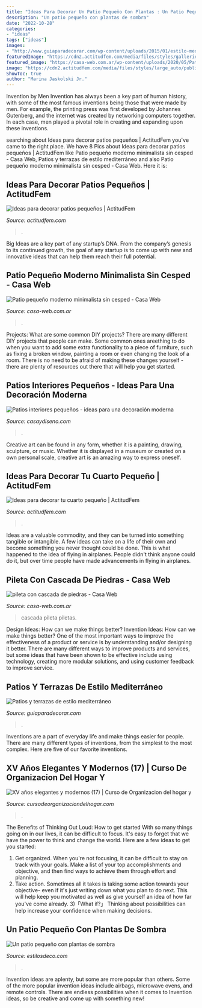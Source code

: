 ```yaml
---
title: "Ideas Para Decorar Un Patio Pequeño Con Plantas : Un Patio Pequeño Con Plantas De Sombra"
description: "Un patio pequeño con plantas de sombra"
date: "2022-10-28"
categories:
- "ideas"
tags: ["ideas"]
images:
- "http://www.guiaparadecorar.com/wp-content/uploads/2015/01/estilo-mediterraneo-14.jpg"
featuredImage: "https://cdn2.actitudfem.com/media/files/styles/gallerie_carousel/public/images/2015/08/patpeq8.jpg"
featured_image: "https://casa-web.com.ar/wp-content/uploads/2020/05/Patio-pequeño-moderno-minimalista-sin-cesped.jpg"
image: "https://cdn2.actitudfem.com/media/files/styles/large_auto/public/ideas-para-decorar-tu-cuarto-pequeno.jpg"
ShowToc: true
author: "Marina Jaskolski Jr."
---
```



Invention by Men
Invention has always been a key part of human history, with some of the most famous inventions being those that were made by men. For example, the printing press was first developed by Johannes Gutenberg, and the internet was created by networking computers together. In each case, men played a pivotal role in creating and expanding upon these inventions.

	

		
searching about Ideas para decorar patios pequeños | ActitudFem you've came to the right place. We have 8 Pics about Ideas para decorar patios pequeños | ActitudFem like Patio pequeño moderno minimalista sin cesped - Casa Web, Patios y terrazas de estilo mediterráneo and also Patio pequeño moderno minimalista sin cesped - Casa Web. Here it is:
		
    
## Ideas Para Decorar Patios Pequeños | ActitudFem

<img loading=lazy src="https://cdn2.actitudfem.com/media/files/styles/gallerie_carousel/public/images/2015/08/patpeq8.jpg" onerror="this.onerror=null;this.src='https://tse2.mm.bing.net/th?id=OIP.GOGnIBYncaSRIgCZsqhsBQHaLE&amp;pid=15.1';" alt="Ideas para decorar patios pequeños | ActitudFem">

_Source: actitudfem.com_

>. 

	

Big Ideas are a key part of any startup’s DNA. From the company’s genesis to its continued growth, the goal of any startup is to come up with new and innovative ideas that can help them reach their full potential.

    
## Patio Pequeño Moderno Minimalista Sin Cesped - Casa Web

<img loading=lazy src="https://casa-web.com.ar/wp-content/uploads/2020/05/Patio-pequeño-moderno-minimalista-sin-cesped.jpg" onerror="this.onerror=null;this.src='https://tse3.mm.bing.net/th?id=OIP.vUbol5oqvk8gFzGdTGby1gHaI_&amp;pid=15.1';" alt="Patio pequeño moderno minimalista sin cesped - Casa Web">

_Source: casa-web.com.ar_

>. 

	

Projects: What are some common DIY projects?
There are many different DIY projects that people can make. Some common ones areething to do when you want to add some extra functionality to a piece of furniture, such as fixing a broken window, painting a room or even changing the look of a room. There is no need to be afraid of making these changes yourself - there are plenty of resources out there that will help you get started.

    
## Patios Interiores Pequeños - Ideas Para Una Decoración Moderna

<img loading=lazy src="https://casaydiseno.com/wp-content/uploads/2016/01/originales-muebles-patios-jardines.jpg" onerror="this.onerror=null;this.src='https://tse1.mm.bing.net/th?id=OIP.Zo1_4Easd3SyiG4csoeUkgHaE7&amp;pid=15.1';" alt="Patios interiores pequeños - ideas para una decoración moderna">

_Source: casaydiseno.com_

>. 

	

Creative art can be found in any form, whether it is a painting, drawing, sculpture, or music. Whether it is displayed in a museum or created on a own personal scale, creative art is an amazing way to express oneself.

    
## Ideas Para Decorar Tu Cuarto Pequeño | ActitudFem

<img loading=lazy src="https://cdn2.actitudfem.com/media/files/styles/large_auto/public/ideas-para-decorar-tu-cuarto-pequeno.jpg" onerror="this.onerror=null;this.src='https://tse2.mm.bing.net/th?id=OIP.HdSW-9Omxihj70jU_i147QHaFj&amp;pid=15.1';" alt="Ideas para decorar tu cuarto pequeño | ActitudFem">

_Source: actitudfem.com_

>. 

	

Ideas are a valuable commodity, and they can be turned into something tangible or intangible. A few ideas can take on a life of their own and become something you never thought could be done. This is what happened to the idea of flying in airplanes. People didn't think anyone could do it, but over time people have made advancements in flying in airplanes.

    
## Pileta Con Cascada De Piedras - Casa Web

<img loading=lazy src="https://casa-web.com.ar/wp-content/uploads/2018/11/pileta-con-cascada-de-piedras.jpg" onerror="this.onerror=null;this.src='https://tse4.mm.bing.net/th?id=OIP.lrxalvLD0G4FIabz_OekhAHaHa&amp;pid=15.1';" alt="pileta con cascada de piedras - Casa Web">

_Source: casa-web.com.ar_

>cascada pileta piletas. 

	

Design Ideas: How can we make things better?
Invention Ideas: How can we make things better?
One of the most important ways to improve the effectiveness of a product or service is by understanding and/or designing it better. There are many different ways to improve products and services, but some ideas that have been shown to be effective include using technology, creating more modular solutions, and using customer feedback to improve service.

    
## Patios Y Terrazas De Estilo Mediterráneo

<img loading=lazy src="http://www.guiaparadecorar.com/wp-content/uploads/2015/01/estilo-mediterraneo-14.jpg" onerror="this.onerror=null;this.src='https://tse2.mm.bing.net/th?id=OIP.zkCLyBZhgDcnfW3mZtHatQHaKq&amp;pid=15.1';" alt="Patios y terrazas de estilo mediterráneo">

_Source: guiaparadecorar.com_

>. 

	

Inventions are a part of everyday life and make things easier for people. There are many different types of inventions, from the simplest to the most complex. Here are five of our favorite inventions.

    
## XV Años Elegantes Y Modernos (17) | Curso De Organizacion Del Hogar Y

<img loading=lazy src="https://cursodeorganizaciondelhogar.com/wp-content/uploads/2016/06/XV-años-elegantes-y-modernos-17.jpg" onerror="this.onerror=null;this.src='https://tse1.mm.bing.net/th?id=OIP.VLhatyQWu1pJSo-8jAO-vQHaNk&amp;pid=15.1';" alt="XV años elegantes y modernos (17) | Curso de Organizacion del hogar y">

_Source: cursodeorganizaciondelhogar.com_

>. 

	

The Benefits of Thinking Out Loud: How to get started
With so many things going on in our lives, it can be difficult to focus. It's easy to forget that we have the power to think and change the world. Here are a few ideas to get you started: 
1) Get organized. When you're not focusing, it can be difficult to stay on track with your goals. Make a list of your top accomplishments and objective, and then find ways to achieve them through effort and planning. 
2) Take action. Sometimes all it takes is taking some action towards your objective- even if it's just writing down what you plan to do next. This will help keep you motivated as well as give yourself an idea of how far you've come already. 
3)「What if?」 Thinking about possibilities can help increase your confidence when making decisions.

    
## Un Patio Pequeño Con Plantas De Sombra

<img loading=lazy src="https://images.estilosdeco.com/2014/11/patio-pequeno-paris-2.jpg" onerror="this.onerror=null;this.src='https://tse1.mm.bing.net/th?id=OIP.CJgY9rcaNWjBgMhoUAq4SgHaLJ&amp;pid=15.1';" alt="Un patio pequeño con plantas de sombra">

_Source: estilosdeco.com_

>. 

	

Invention ideas are aplenty, but some are more popular than others. Some of the more popular invention ideas include airbags, microwave ovens, and remote controls. There are endless possibilities when it comes to Invention ideas, so be creative and come up with something new!

